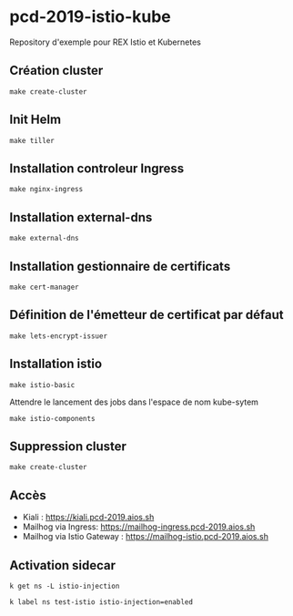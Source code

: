 # pcd-2019-istio-kube

Repository d'exemple pour REX Istio et Kubernetes

## Création cluster

    make create-cluster

## Init Helm

    make tiller

## Installation controleur Ingress

    make nginx-ingress

## Installation external-dns

    make external-dns

## Installation gestionnaire de certificats

    make cert-manager

## Définition de l'émetteur de certificat par défaut

    make lets-encrypt-issuer

## Installation istio

    make istio-basic

Attendre le lancement des jobs dans l'espace de nom kube-sytem

    make istio-components

## Suppression cluster

    make create-cluster

## Accès

- Kiali : https://kiali.pcd-2019.aios.sh
- Mailhog via Ingress: https://mailhog-ingress.pcd-2019.aios.sh
- Mailhog via Istio Gateway : https://mailhog-istio.pcd-2019.aios.sh

## Activation sidecar

    k get ns -L istio-injection

    k label ns test-istio istio-injection=enabled

